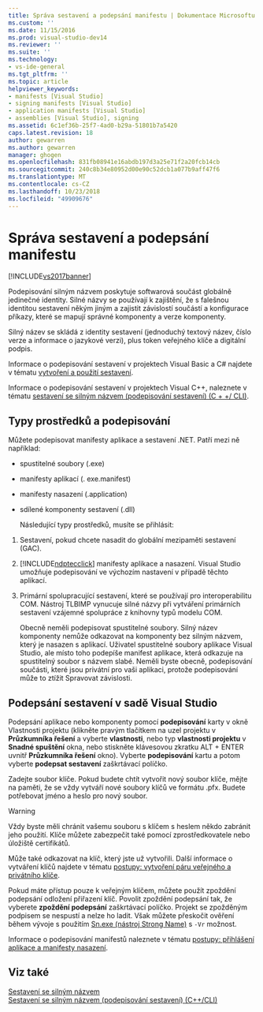 ```yaml
---
title: Správa sestavení a podepsání manifestu | Dokumentace Microsoftu
ms.custom: ''
ms.date: 11/15/2016
ms.prod: visual-studio-dev14
ms.reviewer: ''
ms.suite: ''
ms.technology:
- vs-ide-general
ms.tgt_pltfrm: ''
ms.topic: article
helpviewer_keywords:
- manifests [Visual Studio]
- signing manifests [Visual Studio]
- application manifests [Visual Studio]
- assemblies [Visual Studio], signing
ms.assetid: 6c1ef36b-25f7-4ad0-b29a-51801b7a5420
caps.latest.revision: 18
author: gewarren
ms.author: gewarren
manager: ghogen
ms.openlocfilehash: 831fb08941e16abdb197d3a25e71f2a20fcb14cb
ms.sourcegitcommit: 240c8b34e80952d00e90c52dcb1a077b9aff47f6
ms.translationtype: MT
ms.contentlocale: cs-CZ
ms.lasthandoff: 10/23/2018
ms.locfileid: "49909676"
---
```

# <a name="managing-assembly-and-manifest-signing"></a>Správa sestavení a podepsání manifestu
[!INCLUDE[vs2017banner](../includes/vs2017banner.md)]

Podepisování silným názvem poskytuje softwarová součást globálně jedinečné identity. Silné názvy se používají k zajištění, že s falešnou identitou sestavení někým jiným a zajistit závislostí součástí a konfigurace příkazy, které se mapují správné komponenty a verze komponenty.  
  
 Silný název se skládá z identity sestavení (jednoduchý textový název, číslo verze a informace o jazykové verzi), plus token veřejného klíče a digitální podpis.  
  
 Informace o podepisování sestavení v projektech Visual Basic a C# najdete v tématu [vytvoření a použití sestavení](http://msdn.microsoft.com/library/ffbf6d9e-4a88-4a8a-9645-4ce0ee1ee5f9).  
  
 Informace o podepisování sestavení v projektech Visual C++, naleznete v tématu [sestavení se silným názvem (podepisování sestavení) (C + +/ CLI)](http://msdn.microsoft.com/library/c337cd3f-e5dd-4c6f-a1ad-437e85dba1cc).  
  
## <a name="asset-types-and-signing"></a>Typy prostředků a podepisování  
 Můžete podepisovat manifesty aplikace a sestavení .NET. Patří mezi ně například:  
  
- spustitelné soubory (.exe)  
  
- manifesty aplikací (. exe.manifest)  
  
- manifesty nasazení (.application)  
  
- sdílené komponenty sestavení (.dll)  
  
  Následující typy prostředků, musíte se přihlásit:  
  
1. Sestavení, pokud chcete nasadit do globální mezipaměti sestavení (GAC).  
  
2. [!INCLUDE[ndptecclick](../includes/ndptecclick-md.md)] manifesty aplikace a nasazení. Visual Studio umožňuje podepisování ve výchozím nastavení v případě těchto aplikací.  
  
3. Primární spolupracující sestavení, které se používají pro interoperabilitu COM. Nástroj TLBIMP vynucuje silné názvy při vytváření primárních sestavení vzájemné spolupráce z knihovny typů modelu COM.  
  
   Obecně neměli podepisovat spustitelné soubory. Silný název komponenty nemůže odkazovat na komponenty bez silným názvem, který je nasazen s aplikací. Uživatel spustitelné soubory aplikace Visual Studio, ale místo toho podepíše manifest aplikace, která odkazuje na spustitelný soubor s názvem slabé. Neměli byste obecně, podepisování součásti, které jsou privátní pro vaši aplikaci, protože podepisování může to ztížit Spravovat závislosti.  
  
## <a name="how-to-sign-an-assembly-in-visual-studio"></a>Podepsání sestavení v sadě Visual Studio  
 Podepsání aplikace nebo komponenty pomocí **podepisování** karty v okně Vlastnosti projektu (klikněte pravým tlačítkem na uzel projektu v **Průzkumníka řešení** a vyberte **vlastnosti**, nebo typ **vlastnosti projektu** v **Snadné spuštění** okna, nebo stiskněte klávesovou zkratku ALT + ENTER uvnitř **Průzkumníka řešení** okno). Vyberte **podepisování** kartu a potom vyberte **podepsat sestavení** zaškrtávací políčko.  
  
 Zadejte soubor klíče. Pokud budete chtít vytvořit nový soubor klíče, mějte na paměti, že se vždy vytváří nové soubory klíčů ve formátu .pfx. Budete potřebovat jméno a heslo pro nový soubor.  
  
> [!WARNING]
>  Vždy byste měli chránit vašemu souboru s klíčem s heslem někdo zabránit jeho použití. Klíče můžete zabezpečit také pomocí zprostředkovatele nebo úložiště certifikátů.  
  
 Může také odkazovat na klíč, který jste už vytvořili. Další informace o vytváření klíčů najdete v tématu [postupy: vytvoření páru veřejného a privátního klíče](http://msdn.microsoft.com/library/05026813-f3bd-4d7c-9e0b-fc588eb3d114).  
  
 Pokud máte přístup pouze k veřejným klíčem, můžete použít zpoždění podepsání odložení přiřazení klíč. Povolit zpoždění podepsání tak, že vyberete **zpoždění podepsání** zaškrtávací políčko. Projekt se zpožděným podpisem se nespustí a nelze ho ladit. Však můžete přeskočit ověření během vývoje s použitím [Sn.exe (nástroj Strong Name)](http://msdn.microsoft.com/library/c1d2b532-1b8e-4c7a-8ac5-53b801135ec6) s `-Vr` možnost.  
  
 Informace o podepisování manifestů naleznete v tématu [postupy: přihlášení aplikace a manifesty nasazení](../ide/how-to-sign-application-and-deployment-manifests.md).  
  
## <a name="see-also"></a>Viz také  
 [Sestavení se silným názvem](http://msdn.microsoft.com/library/d4a80263-f3e0-4d81-9b61-f0cbeae3797b)   
 [Sestavení se silným názvem (podepisování sestavení) (C++/CLI)](http://msdn.microsoft.com/library/c337cd3f-e5dd-4c6f-a1ad-437e85dba1cc)



